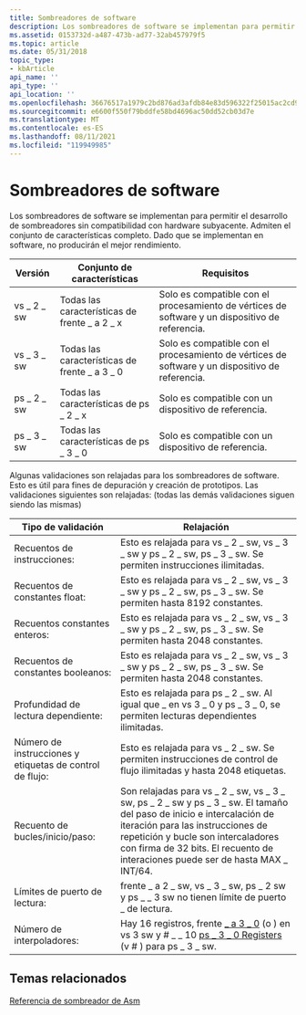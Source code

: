 ```yaml
---
title: Sombreadores de software
description: Los sombreadores de software se implementan para permitir el desarrollo de sombreadores sin compatibilidad con hardware subyacente. Admiten el conjunto de características completo. Dado que se implementan en software, no producirán el mejor rendimiento.
ms.assetid: 0153732d-a487-473b-ad77-32ab457979f5
ms.topic: article
ms.date: 05/31/2018
topic_type:
- kbArticle
api_name: ''
api_type: ''
api_location: ''
ms.openlocfilehash: 36676517a1979c2bd876ad3afdb84e83d596322f25015ac2cd934d48f23c5b33
ms.sourcegitcommit: e6600f550f79bddfe58bd4696ac50dd52cb03d7e
ms.translationtype: MT
ms.contentlocale: es-ES
ms.lasthandoff: 08/11/2021
ms.locfileid: "119949985"
---
```

# <a name="software-shaders"></a>Sombreadores de software

Los sombreadores de software se implementan para permitir el desarrollo de sombreadores sin compatibilidad con hardware subyacente. Admiten el conjunto de características completo. Dado que se implementan en software, no producirán el mejor rendimiento.



| Versión   | Conjunto de características                  | Requisitos                                                         |
|-----------|------------------------------|----------------------------------------------------------------------|
| vs \_ 2 \_ sw | Todas las características de frente \_ a 2 \_ x | Solo es compatible con el procesamiento de vértices de software y un dispositivo de referencia. |
| vs \_ 3 \_ sw | Todas las características de frente \_ a 3 \_ 0 | Solo es compatible con el procesamiento de vértices de software y un dispositivo de referencia. |
| ps \_ 2 \_ sw | Todas las características de ps \_ 2 \_ x | Solo es compatible con un dispositivo de referencia.                                |
| ps \_ 3 \_ sw | Todas las características de ps \_ 3 \_ 0 | Solo es compatible con un dispositivo de referencia.                                |



 

Algunas validaciones son relajadas para los sombreadores de software. Esto es útil para fines de depuración y creación de prototipos. Las validaciones siguientes son relajadas: (todas las demás validaciones siguen siendo las mismas)



| Tipo de validación                                 | Relajación                                                                                                                                                                                                          |
|-------------------------------------------------|---------------------------------------------------------------------------------------------------------------------------------------------------------------------------------------------------------------------|
| Recuentos de instrucciones:                             | Esto es relajada para vs \_ 2 \_ sw, vs \_ 3 \_ sw y ps \_ 2 \_ sw, ps \_ 3 \_ sw. Se permiten instrucciones ilimitadas.                                                                                                              |
| Recuentos de constantes float:                          | Esto es relajada para vs \_ 2 \_ sw, vs \_ 3 \_ sw y ps \_ 2 \_ sw, ps \_ 3 \_ sw. Se permiten hasta 8192 constantes.                                                                                                                |
| Recuentos constantes enteros:                        | Esto es relajada para vs \_ 2 \_ sw, vs \_ 3 \_ sw y ps \_ 2 \_ sw, ps \_ 3 \_ sw. Se permiten hasta 2048 constantes.                                                                                                                |
| Recuentos de constantes booleanos:                        | Esto es relajada para vs \_ 2 \_ sw, vs \_ 3 \_ sw y ps \_ 2 \_ sw, ps \_ 3 \_ sw. Se permiten hasta 2048 constantes.                                                                                                                |
| Profundidad de lectura dependiente:                           | Esto es relajada para ps \_ 2 \_ sw. Al igual que \_ en vs 3 \_ 0 y ps \_ 3 \_ 0, se permiten lecturas dependientes ilimitadas.                                                                                                                |
| Número de instrucciones y etiquetas de control de flujo: | Esto es relajada para vs \_ 2 \_ sw. Se permiten instrucciones de control de flujo ilimitadas y hasta 2048 etiquetas.                                                                                                                |
| Recuento de bucles/inicio/paso:                          | Son relajadas para vs \_ 2 \_ sw, vs \_ 3 \_ sw, ps \_ 2 \_ sw y ps \_ 3 \_ sw. El tamaño del paso de inicio e intercalación de iteración para las instrucciones de repetición y bucle son intercaladores con firma de 32 bits. El recuento de interaciones puede ser de hasta MAX \_ INT/64. |
| Límites de puerto de lectura:                               | frente \_ a 2 \_ sw, vs \_ 3 \_ sw, ps \_ 2 sw y ps \_ \_ 3 sw no tienen límite de puerto \_ de lectura.                                                                                                                                              |
| Número de interpoladores:                        | Hay 16 registros, frente [ \_ a 3 \_ 0](dx9-graphics-reference-asm-vs-registers-vs-3-0.md) (o ) en vs 3 sw y \# \_ \_ 10 [ps \_ 3 \_ 0 Registers](dx9-graphics-reference-asm-ps-registers-ps-3-0.md) (v \# ) para ps \_ 3 \_ sw.     |



 

## <a name="related-topics"></a>Temas relacionados

<dl> <dt>

[Referencia de sombreador de Asm](dx9-graphics-reference-asm.md)
</dt> </dl>

 

 




